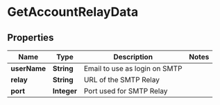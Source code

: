 
# GetAccountRelayData

## Properties
Name | Type | Description | Notes
------------ | ------------- | ------------- | -------------
**userName** | **String** | Email to use as login on SMTP | 
**relay** | **String** | URL of the SMTP Relay | 
**port** | **Integer** | Port used for SMTP Relay | 



